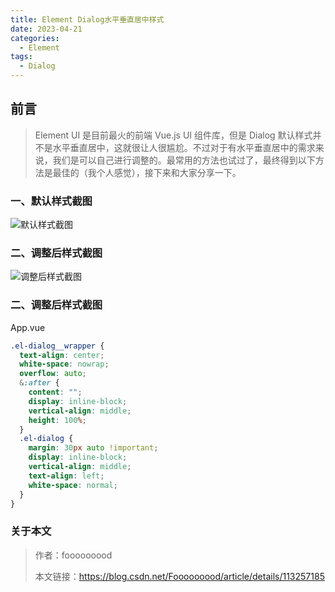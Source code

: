 ```yaml
---
title: Element Dialog水平垂直居中样式
date: 2023-04-21
categories:
  - Element
tags:
  - Dialog
---
```


## 前言

> Element UI 是目前最火的前端 Vue.js UI 组件库，但是 Dialog 默认样式并不是水平垂直居中，这就很让人很尴尬。不过对于有水平垂直居中的需求来说，我们是可以自己进行调整的。最常用的方法也试过了，最终得到以下方法是最佳的（我个人感觉），接下来和大家分享一下。

### 一、默认样式截图

![默认样式截图](/image/posts/20210127172724470.png)

### 二、调整后样式截图

![调整后样式截图](/image/posts/2021012717274412.png)

### 二、调整后样式截图

App.vue

```scss
.el-dialog__wrapper {
  text-align: center;
  white-space: nowrap;
  overflow: auto;
  &:after {
    content: "";
    display: inline-block;
    vertical-align: middle;
    height: 100%;
  }
  .el-dialog {
    margin: 30px auto !important;
    display: inline-block;
    vertical-align: middle;
    text-align: left;
    white-space: normal;
  }
}
```

### 关于本文

> 作者：fooooooood
>
> 本文链接：https://blog.csdn.net/Fooooooood/article/details/113257185
